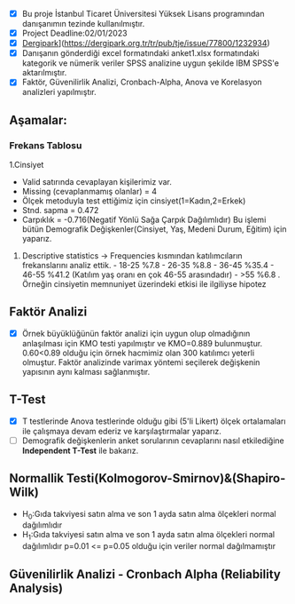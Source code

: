 - [x] Bu proje İstanbul Ticaret Üniversitesi Yüksek Lisans programından danışanımın tezinde kullanılmıştır.
- [X] Project Deadline:02/01/2023
- [X] [Dergipark](https://dergipark.org.tr/tr/pub/tje/issue/77800/1232934)](https://dergipark.org.tr/tr/pub/tje/issue/77800/1232934)
- [x] Danışanın gönderdiği excel formatındaki anket1.xlsx formatındaki kategorik ve nümerik veriler SPSS analizine uygun şekilde IBM SPSS'e aktarılmıştır.
- [x] Faktör, Güvenilirlik Analizi, Cronbach-Alpha, Anova ve Korelasyon analizleri yapılmıştır.
## Aşamalar:
### Frekans Tablosu 
1.Cinsiyet    
  - Valid satırında cevaplayan kişilerimiz var. 
  - Missing (cevaplanmamış olanlar) = 4
  - Ölçek metoduyla test ettiğimiz için cinsiyet(1=Kadın,2=Erkek)
  - Stnd. sapma = 0.472
  - Carpıklık = -0.716(Negatif Yönlü Sağa Çarpık Dağılımlıdır)
  Bu işlemi bütün Demografik Değişkenler(Cinsiyet, Yaş, Medeni Durum, Eğitim) için yaparız.
1. Descriptive statistics -> Frequencies kısmından katılımcıların frekanslarını analiz ettik.
            - 18-25               %7.8
            - 26-35               %8.8
            - 36-45               %35.4
            - 46-55               %41.2              (Katılım yaş oranı en çok 46-55 arasındadır)
            - >55                 %6.8
. Örneğin cinsiyetin memnuniyet üzerindeki etkisi ile ilgiliyse hipotez
## Faktör Analizi 
- [x] Örnek büyüklüğünün faktör analizi için uygun olup olmadığının anlaşılması için KMO testi yapılmıştır ve KMO=0.889 bulunmuştur. 0.60<0.89 olduğu için örnek hacmimiz olan 300 katılımcı yeterli olmuştur. Faktör analizinde varimax yöntemi seçilerek değişkenin yapısının aynı kalması sağlanmıştır.
## T-Test
- [x] T testlerinde Anova testlerinde olduğu gibi (5'li Likert) ölçek ortalamaları ile çalışmaya devam ederiz ve karşılaştırmalar yaparız.
- [ ] Demografik değişkenlerin anket sorularının cevaplarını nasıl etkilediğine **Independent T-Test** ile bakarız.
## Normallik Testi(Kolmogorov-Smirnov)&(Shapiro-Wilk)
- H<sub>0</sub>:Gıda takviyesi satın alma ve son 1 ayda satın alma ölçekleri normal dağılımlıdır
- H<sub>1</sub>:Gıda takviyesi satın alma ve son 1 ayda satın alma ölçekleri normal dağılımlıdır
p=0.01 <= p=0.05 olduğu için veriler normal dağılmamıştır
## Güvenilirlik Analizi - Cronbach Alpha (Reliability Analysis)


